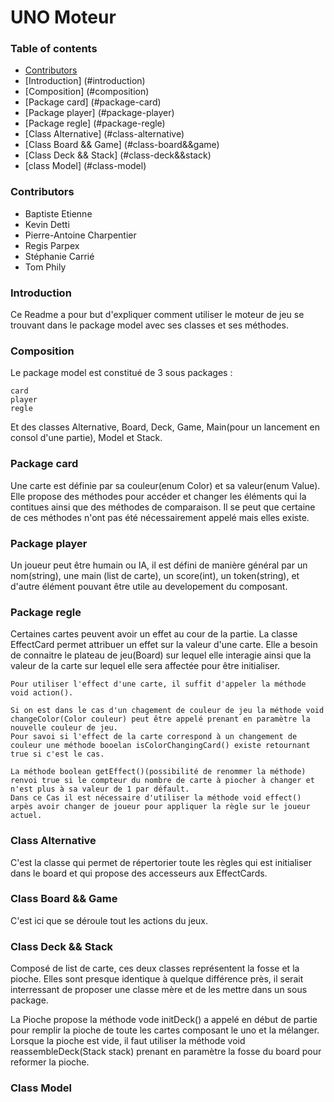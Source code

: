 # UNO Moteur

### Table of contents

- [Contributors](#contributors)
- [Introduction] (#introduction)
- [Composition] (#composition)
- [Package card] (#package-card)
- [Package player] (#package-player)
- [Package regle] (#package-regle)
- [Class Alternative] (#class-alternative)
- [Class Board && Game] (#class-board&&game)
- [Class Deck && Stack] (#class-deck&&stack)
- [class Model] (#class-model)

### Contributors

* Baptiste Etienne
* Kevin Detti
* Pierre-Antoine Charpentier
* Regis Parpex
* Stéphanie Carrié
* Tom Phily

### Introduction

Ce Readme a pour but d'expliquer comment utiliser le moteur de jeu se trouvant dans le package model avec ses classes et ses méthodes.

### Composition

Le package model est constitué de 3 sous packages :
```
card
player
regle
```
Et des classes Alternative, Board, Deck, Game, Main(pour un lancement en consol d'une partie), Model et Stack.

### Package card

Une carte est définie par sa couleur(enum Color) et sa valeur(enum Value).
Elle propose des méthodes pour accéder et changer les éléments qui la contitues ainsi que des méthodes de comparaison. Il se peut que certaine de ces méthodes n'ont pas été nécessairement appelé mais elles existe.

### Package player

Un joueur peut être humain ou IA, il est défini de manière général par un nom(string), une main (list de carte), un score(int), un token(string), et d'autre élément pouvant être utile au developement du composant.

### Package regle

Certaines cartes peuvent avoir un effet au cour de la partie.
La classe EffectCard permet attribuer un effet sur la valeur d'une carte.
Elle a besoin de connaitre le plateau de jeu(Board) sur lequel elle interagie ainsi que la valeur de la carte sur lequel elle sera affectée pour être initialiser.

```
Pour utiliser l'effect d'une carte, il suffit d'appeler la méthode void action().

Si on est dans le cas d'un chagement de couleur de jeu la méthode void changeColor(Color couleur) peut être appelé prenant en paramètre la nouvelle couleur de jeu.
Pour savoi si l'effect de la carte correspond à un changement de couleur une méthode booelan isColorChangingCard() existe retournant true si c'est le cas.

La méthode boolean getEffect()(possibilité de renommer la méthode) renvoi true si le compteur du nombre de carte à piocher à changer et n'est plus à sa valeur de 1 par défault.
Dans ce Cas il est nécessaire d'utiliser la méthode void effect() arpès avoir changer de joueur pour appliquer la règle sur le joueur actuel.
```

### Class Alternative

C'est la classe qui permet de répertorier toute les règles qui est initialiser dans le board et qui propose des accesseurs aux EffectCards.

### Class Board && Game

C'est ici que se déroule tout les actions du jeux.

### Class Deck && Stack

Composé de list de carte, ces deux classes représentent la fosse et la pioche.
Elles sont presque identique à quelque différence près, il serait interressant de proposer une classe mère et de les mettre dans un sous package.

La Pioche propose la méthode vode initDeck() a appelé en début de partie pour remplir la pioche de toute les cartes composant le uno et la mélanger.
Lorsque la pioche est vide, il faut utiliser la méthode void reassembleDeck(Stack stack) prenant en paramètre la fosse du board pour reformer la pioche.

### Class Model